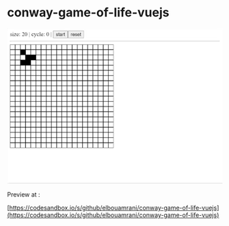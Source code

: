 # conway-game-of-life-vuejs

![conway-game-of-life-vuejs](https://github.com/elbouamrani/conway-game-of-life-vuejs/blob/main/public/CPT2105040947-610x442.gif)

Preview at : 

[https://codesandbox.io/s/github/elbouamrani/conway-game-of-life-vuejs](https://codesandbox.io/s/github/elbouamrani/conway-game-of-life-vuejs)
